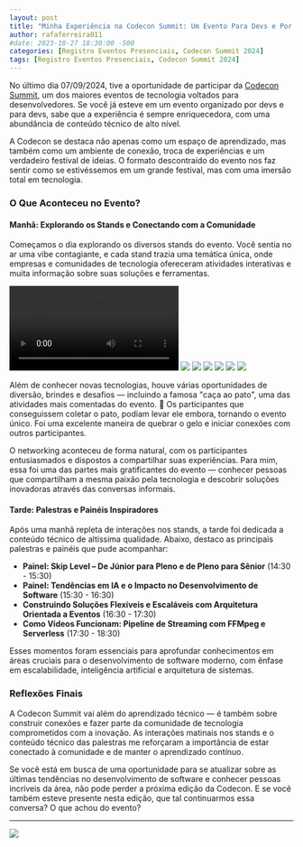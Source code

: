 ```yaml
---
layout: post
title: "Minha Experiência na Codecon Summit: Um Evento Para Devs e Por Devs"
author: rafaferreira011
#date: 2023-10-27 18:30:00 -500
categories: [Registro Eventos Presenciais, Codecon Summit 2024]
tags: [Registro Eventos Presenciais, Codecon Summit 2024]
---
```


No último dia 07/09/2024, tive a oportunidade de participar da [Codecon Summit](https://codecon.dev/summit/programacao), um dos maiores eventos de tecnologia voltados para desenvolvedores. Se você já esteve em um evento organizado por devs e para devs, sabe que a experiência é sempre enriquecedora, com uma abundância de conteúdo técnico de alto nível.

A Codecon se destaca não apenas como um espaço de aprendizado, mas também como um ambiente de conexão, troca de experiências e um verdadeiro festival de ideias. O formato descontraído do evento nos faz sentir como se estivéssemos em um grande festival, mas com uma imersão total em tecnologia.

### O Que Aconteceu no Evento?

#### Manhã: Explorando os Stands e Conectando com a Comunidade

Começamos o dia explorando os diversos stands do evento. Você sentia no ar uma vibe contagiante, e cada stand trazia uma temática única, onde empresas e comunidades de tecnologia ofereceram atividades interativas e muita informação sobre suas soluções e ferramentas.

![](https://stoblobcertificados011.blob.core.windows.net/imagens-blog/posts/codecon/entra.mp4)
![](https://stoblobcertificados011.blob.core.windows.net/imagens-blog/posts/codecon/1.jpg)
![](https://stoblobcertificados011.blob.core.windows.net/imagens-blog/posts/codecon/2.jpg)
![](https://stoblobcertificados011.blob.core.windows.net/imagens-blog/posts/codecon/3.jpg)
![](https://stoblobcertificados011.blob.core.windows.net/imagens-blog/posts/codecon/4.jpg)
![](https://stoblobcertificados011.blob.core.windows.net/imagens-blog/posts/codecon/5.jpg)
![](https://stoblobcertificados011.blob.core.windows.net/imagens-blog/posts/codecon/6.jpg)


Além de conhecer novas tecnologias, houve várias oportunidades de diversão, brindes e desafios — incluindo a famosa "caça ao pato", uma das atividades mais comentadas do evento. 🦆 Os participantes que conseguissem coletar o pato, podiam levar ele embora, tornando o evento único. Foi uma excelente maneira de quebrar o gelo e iniciar conexões com outros participantes.

O networking aconteceu de forma natural, com os participantes entusiasmados e dispostos a compartilhar suas experiências. Para mim, essa foi uma das partes mais gratificantes do evento — conhecer pessoas que compartilham a mesma paixão pela tecnologia e descobrir soluções inovadoras através das conversas informais.

#### Tarde: Palestras e Painéis Inspiradores

Após uma manhã repleta de interações nos stands, a tarde foi dedicada a conteúdo técnico de altíssima qualidade. Abaixo, destaco as principais palestras e painéis que pude acompanhar:
 
- **Painel: Skip Level – De Júnior para Pleno e de Pleno para Sênior** (14:30 - 15:30)  
- **Painel: Tendências em IA e o Impacto no Desenvolvimento de Software** (15:30 - 16:30)  
- **Construindo Soluções Flexíveis e Escaláveis com Arquitetura Orientada a Eventos** (16:30 - 17:30)  
- **Como Vídeos Funcionam: Pipeline de Streaming com FFMpeg e Serverless** (17:30 - 18:30)

Esses momentos foram essenciais para aprofundar conhecimentos em áreas cruciais para o desenvolvimento de software moderno, com ênfase em escalabilidade, inteligência artificial e arquitetura de sistemas.

### Reflexões Finais

A Codecon Summit vai além do aprendizado técnico — é também sobre construir conexões e fazer parte da comunidade de tecnologia comprometidos com a inovação. As interações matinais nos stands e o conteúdo técnico das palestras me reforçaram a importância de estar conectado à comunidade e de manter o aprendizado contínuo.

Se você está em busca de uma oportunidade para se atualizar sobre as últimas tendências no desenvolvimento de software e conhecer pessoas incríveis da área, não pode perder a próxima edição da Codecon. E se você também esteve presente nesta edição, que tal continuarmos essa conversa? O que achou do evento?

---

![](https://stoblobcertificados011.blob.core.windows.net/imagens-blog/posts/Logo2.png)